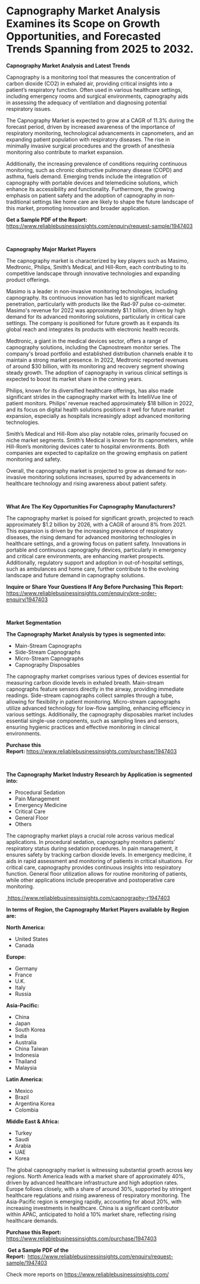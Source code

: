 <p><h1>Capnography Market Analysis Examines its Scope on Growth Opportunities, and Forecasted Trends Spanning from 2025 to 2032.</h1></p><p><strong>Capnography Market Analysis and Latest Trends</strong></p>
<p><p>Capnography is a monitoring tool that measures the concentration of carbon dioxide (CO2) in exhaled air, providing critical insights into a patient’s respiratory function. Often used in various healthcare settings, including emergency rooms and surgical environments, capnography aids in assessing the adequacy of ventilation and diagnosing potential respiratory issues. </p><p>The Capnography Market is expected to grow at a CAGR of 11.3% during the forecast period, driven by increased awareness of the importance of respiratory monitoring, technological advancements in capnometers, and an expanding patient population with respiratory diseases. The rise in minimally invasive surgical procedures and the growth of anesthesia monitoring also contribute to market expansion. </p><p>Additionally, the increasing prevalence of conditions requiring continuous monitoring, such as chronic obstructive pulmonary disease (COPD) and asthma, fuels demand. Emerging trends include the integration of capnography with portable devices and telemedicine solutions, which enhance its accessibility and functionality. Furthermore, the growing emphasis on patient safety and the adoption of capnography in non-traditional settings like home care are likely to shape the future landscape of this market, promoting innovation and broader application.</p></p>
<p><strong>Get a Sample PDF of the Report:&nbsp;</strong> <a href="https://www.reliablebusinessinsights.com/enquiry/request-sample/1947403?utm_campaign=2395&utm_medium=2&utm_source=Github&utm_content=ia&utm_term=04032025&utm_id=capnography">https://www.reliablebusinessinsights.com/enquiry/request-sample/1947403</a></p>
<p>&nbsp;</p>
<p><strong>Capnography Major Market Players</strong></p>
<p><p>The capnography market is characterized by key players such as Masimo, Medtronic, Philips, Smith’s Medical, and Hill-Rom, each contributing to its competitive landscape through innovative technologies and expanding product offerings.</p><p>Masimo is a leader in non-invasive monitoring technologies, including capnography. Its continuous innovation has led to significant market penetration, particularly with products like the Rad-97 pulse co-oximeter. Masimo's revenue for 2022 was approximately $1.1 billion, driven by high demand for its advanced monitoring solutions, particularly in critical care settings. The company is positioned for future growth as it expands its global reach and integrates its products with electronic health records.</p><p>Medtronic, a giant in the medical devices sector, offers a range of capnography solutions, including the Capnostream monitor series. The company's broad portfolio and established distribution channels enable it to maintain a strong market presence. In 2022, Medtronic reported revenues of around $30 billion, with its monitoring and recovery segment showing steady growth. The adoption of capnography in various clinical settings is expected to boost its market share in the coming years.</p><p>Philips, known for its diversified healthcare offerings, has also made significant strides in the capnography market with its IntelliVue line of patient monitors. Philips' revenue reached approximately $18 billion in 2022, and its focus on digital health solutions positions it well for future market expansion, especially as hospitals increasingly adopt advanced monitoring technologies.</p><p>Smith’s Medical and Hill-Rom also play notable roles, primarily focused on niche market segments. Smith’s Medical is known for its capnometers, while Hill-Rom’s monitoring devices cater to hospital environments. Both companies are expected to capitalize on the growing emphasis on patient monitoring and safety.</p><p>Overall, the capnography market is projected to grow as demand for non-invasive monitoring solutions increases, spurred by advancements in healthcare technology and rising awareness about patient safety.</p></p>
<p>&nbsp;</p>
<p><strong>What Are The Key Opportunities For Capnography Manufacturers?</strong></p>
<p><p>The capnography market is poised for significant growth, projected to reach approximately $1.2 billion by 2026, with a CAGR of around 8% from 2021. This expansion is driven by the increasing prevalence of respiratory diseases, the rising demand for advanced monitoring technologies in healthcare settings, and a growing focus on patient safety. Innovations in portable and continuous capnography devices, particularly in emergency and critical care environments, are enhancing market prospects. Additionally, regulatory support and adoption in out-of-hospital settings, such as ambulances and home care, further contribute to the evolving landscape and future demand in capnography solutions.</p></p>
<p><strong>Inquire or Share Your Questions If Any Before Purchasing This Report:</strong> <a href="https://www.reliablebusinessinsights.com/enquiry/pre-order-enquiry/1947403?utm_campaign=2395&utm_medium=2&utm_source=Github&utm_content=ia&utm_term=04032025&utm_id=capnography">https://www.reliablebusinessinsights.com/enquiry/pre-order-enquiry/1947403</a></p>
<p>&nbsp;</p>
<p><strong>Market Segmentation</strong></p>
<p><strong>The Capnography Market Analysis by types is segmented into:</strong></p>
<p><ul><li>Main-Stream Capnographs</li><li>Side-Stream Capnographs</li><li>Micro-Stream Capnographs</li><li>Capnography Disposables</li></ul></p>
<p><p>The capnography market comprises various types of devices essential for measuring carbon dioxide levels in exhaled breath. Main-stream capnographs feature sensors directly in the airway, providing immediate readings. Side-stream capnographs collect samples through a tube, allowing for flexibility in patient monitoring. Micro-stream capnographs utilize advanced technology for low-flow sampling, enhancing efficiency in various settings. Additionally, the capnography disposables market includes essential single-use components, such as sampling lines and sensors, ensuring hygienic practices and effective monitoring in clinical environments.</p></p>
<p><strong>Purchase this Report:&nbsp;</strong><a href="https://www.reliablebusinessinsights.com/purchase/1947403?utm_campaign=2395&utm_medium=2&utm_source=Github&utm_content=ia&utm_term=04032025&utm_id=capnography">https://www.reliablebusinessinsights.com/purchase/1947403</a></p>
<p>&nbsp;</p>
<p><strong>The Capnography Market Industry Research by Application is segmented into:</strong></p>
<p><ul><li>Procedural Sedation</li><li>Pain Management</li><li>Emergency Medicine</li><li>Critical Care</li><li>General Floor</li><li>Others</li></ul></p>
<p><p>The capnography market plays a crucial role across various medical applications. In procedural sedation, capnography monitors patients’ respiratory status during sedation procedures. In pain management, it ensures safety by tracking carbon dioxide levels. In emergency medicine, it aids in rapid assessment and monitoring of patients in critical situations. For critical care, capnography provides continuous insights into respiratory function. General floor utilization allows for routine monitoring of patients, while other applications include preoperative and postoperative care monitoring.</p></p>
<p><a href="https://www.reliablebusinessinsights.com/capnography-r1947403?utm_campaign=2395&utm_medium=2&utm_source=Github&utm_content=ia&utm_term=04032025&utm_id=capnography">&nbsp;https://www.reliablebusinessinsights.com/capnography-r1947403</a></p>
<p><strong>In terms of Region, the Capnography Market Players available by Region are:</strong></p>
<p>
    <p> <strong> North America: </strong>
        <ul>
            <li>United States</li>
            <li>Canada</li>
        </ul>
        </p> 
    <p> <strong> Europe: </strong>
        <ul>
            <li>Germany</li>
            <li>France</li>
            <li>U.K.</li>
            <li>Italy</li>
            <li>Russia</li>
        </ul>
        </p> 
    <p> <strong> Asia-Pacific: </strong>
        <ul>
            <li>China</li>
            <li>Japan</li>
            <li>South Korea</li>
            <li>India</li>
            <li>Australia</li>
            <li>China Taiwan</li>
            <li>Indonesia</li>
            <li>Thailand</li>
            <li>Malaysia</li>
        </ul>
        </p> 
    <p> <strong> Latin America: </strong>
        <ul>
            <li>Mexico</li>
            <li>Brazil</li>
            <li>Argentina Korea</li>
            <li>Colombia</li>
        </ul>
        </p> 
    <p> <strong> Middle East & Africa: </strong>
        <ul>
            <li>Turkey</li>
            <li>Saudi</li>
            <li>Arabia</li>
            <li>UAE</li>
            <li>Korea</li>
        </ul>
    </p>
    </p>
<p><p>The global capnography market is witnessing substantial growth across key regions. North America leads with a market share of approximately 40%, driven by advanced healthcare infrastructure and high adoption rates. Europe follows closely, with a share of around 30%, supported by stringent healthcare regulations and rising awareness of respiratory monitoring. The Asia-Pacific region is emerging rapidly, accounting for about 20%, with increasing investments in healthcare. China is a significant contributor within APAC, anticipated to hold a 10% market share, reflecting rising healthcare demands.</p></p>
<p><strong>Purchase this Report: </strong><a href="https://www.reliablebusinessinsights.com/purchase/1947403?utm_campaign=2395&utm_medium=2&utm_source=Github&utm_content=ia&utm_term=04032025&utm_id=capnography">https://www.reliablebusinessinsights.com/purchase/1947403</a></p>
<p>&nbsp;<strong>Get a Sample PDF of the Report:&nbsp;&nbsp;</strong><a href="https://www.reliablebusinessinsights.com/enquiry/request-sample/1947403?utm_campaign=2395&utm_medium=2&utm_source=Github&utm_content=ia&utm_term=04032025&utm_id=capnography">https://www.reliablebusinessinsights.com/enquiry/request-sample/1947403</a></p>
<p><strong></strong></p>
<p>Check more reports on <a href="https://www.reliablebusinessinsights.com/?utm_campaign=2395&utm_medium=2&utm_source=Github&utm_content=ia&utm_term=04032025&utm_id=capnography">https://www.reliablebusinessinsights.com/</a></p>